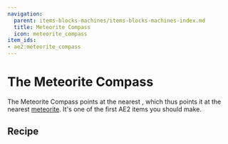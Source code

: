 ```yaml
---
navigation:
  parent: items-blocks-machines/items-blocks-machines-index.md
  title: Meteorite Compass
  icon: meteorite_compass
item_ids:
- ae2:meteorite_compass
---
```


# The Meteorite Compass

<ItemImage id="meteorite_compass" scale="4" />

The Meteorite Compass points at the nearest <ItemLink id="mysterious_cube" />, which thus points it at the nearest
[meteorite](../ae2-mechanics/meteorites.md). It's one of the first AE2 items you should make.

## Recipe

<RecipeFor id="meteorite_compass" />
